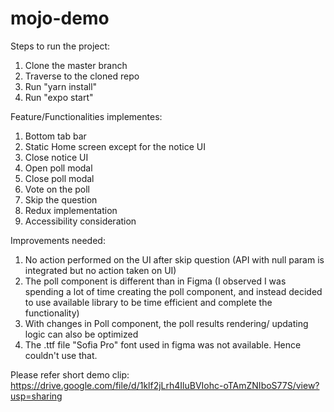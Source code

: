 # mojo-demo

Steps to run the project:
1. Clone the master branch
2. Traverse to the cloned repo
3. Run "yarn install"
4. Run "expo start"

Feature/Functionalities implementes:
1. Bottom tab bar
2. Static Home screen except for the notice UI
3. Close notice UI
4. Open poll modal
5. Close poll modal
6. Vote on the poll
7. Skip the question
8. Redux implementation
9. Accessibility consideration

Improvements needed:
1. No action performed on the UI after skip question (API with null param is integrated but no action taken on UI)
2. The poll component is different than in Figma 
(I observed I was spending a lot of time creating the poll component, and instead decided to use available library to be time 
efficient and complete the functionality)
3. With changes in Poll component, the poll results rendering/ updating logic can also be optimized
4. The .ttf file "Sofia Pro" font used in figma was not available. Hence couldn't use that. 

Please refer short demo clip:
https://drive.google.com/file/d/1klf2jLrh4IluBVIohc-oTAmZNIboS77S/view?usp=sharing
